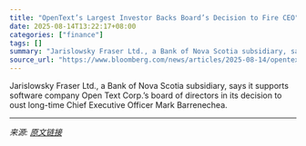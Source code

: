 ```yaml
---
title: "OpenText’s Largest Investor Backs Board’s Decision to Fire CEO"
date: 2025-08-14T13:22:17+08:00
categories: ["finance"]
tags: []
summary: "Jarislowsky Fraser Ltd., a Bank of Nova Scotia subsidiary, says it supports software company Open Text Corp.’s board of directors in its decision to oust long-time Chief Executive Officer Mark Barrene"
source_url: "https://www.bloomberg.com/news/articles/2025-08-14/opentext-s-largest-investor-backs-board-s-decision-to-fire-ceo-mebfic0m"
---
```


Jarislowsky Fraser Ltd., a Bank of Nova Scotia subsidiary, says it supports software company Open Text Corp.’s board of directors in its decision to oust long-time Chief Executive Officer Mark Barrenechea.

---

*来源: [原文链接](https://www.bloomberg.com/news/articles/2025-08-14/opentext-s-largest-investor-backs-board-s-decision-to-fire-ceo-mebfic0m)*
